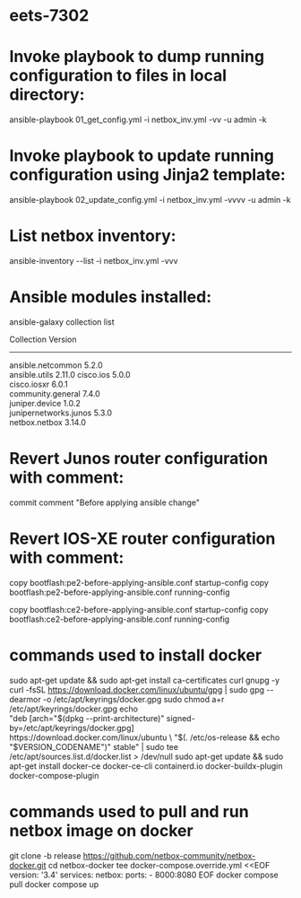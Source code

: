 # eets-7302

# Invoke playbook to dump running configuration to files in local directory:
ansible-playbook 01_get_config.yml -i netbox_inv.yml -vv -u admin -k

# Invoke playbook to update running configuration using Jinja2 template:
ansible-playbook 02_update_config.yml -i netbox_inv.yml -vvvv -u admin -k

# List netbox inventory:
ansible-inventory --list -i netbox_inv.yml -vvv

# Ansible modules installed:

ansible-galaxy collection list

Collection            Version
--------------------- -------
ansible.netcommon     5.2.0  
ansible.utils         2.11.0 
cisco.ios             5.0.0  
cisco.iosxr           6.0.1  
community.general     7.4.0  
juniper.device        1.0.2  
junipernetworks.junos 5.3.0  
netbox.netbox         3.14.0 

# Revert Junos router configuration with comment:
commit comment "Before applying ansible change"

# Revert IOS-XE router configuration with comment:
copy bootflash:pe2-before-applying-ansible.conf startup-config
copy bootflash:pe2-before-applying-ansible.conf running-config

copy bootflash:ce2-before-applying-ansible.conf startup-config
copy bootflash:ce2-before-applying-ansible.conf running-config

# commands used to install docker
sudo apt-get update && sudo apt-get install ca-certificates curl gnupg -y
curl -fsSL https://download.docker.com/linux/ubuntu/gpg | sudo gpg --dearmor -o /etc/apt/keyrings/docker.gpg
sudo chmod a+r /etc/apt/keyrings/docker.gpg
echo \
  "deb [arch="$(dpkg --print-architecture)" signed-by=/etc/apt/keyrings/docker.gpg] https://download.docker.com/linux/ubuntu \
  "$(. /etc/os-release && echo "$VERSION_CODENAME")" stable" | 
sudo tee /etc/apt/sources.list.d/docker.list > /dev/null
sudo apt-get update && sudo apt-get install docker-ce docker-ce-cli containerd.io docker-buildx-plugin docker-compose-plugin

# commands used to pull and run netbox image on docker
git clone -b release https://github.com/netbox-community/netbox-docker.git
cd netbox-docker
tee docker-compose.override.yml <<EOF
version: '3.4'
services:
  netbox:
    ports:
      - 8000:8080
EOF
docker compose pull
docker compose up
